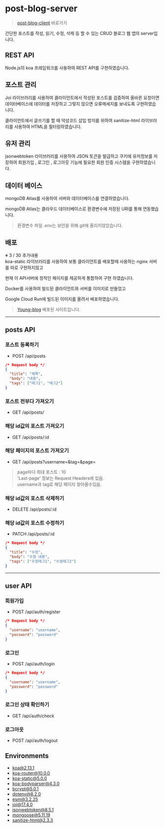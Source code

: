# post-blog-server

> [post-blog-client](https://github.com/twozeronine/post-blog-client) 바로가기

간단한 포스트를 작성, 읽기, 수정, 삭제 등 할 수 있는 CRUD 블로그 웹 앱의 server입니다.

## REST API

Node.js의 koa 프레임워크를 사용하여 REST API를 구현하였습니다.

## 포스트 관리

Joi 라이브러리를 사용하여 클라이언트에서 작성된 포스트를 검증하여 올바른 요청이면 데이터베이스에 데이터를 저장하고 그렇지 않으면 오류메세지를 보내도록 구현하였습니다.

클라이언트에서 글쓰기를 할 때 악성코드 삽입 방지를 위하여
sanitize-html 라이브러리를 사용하여 HTML을 필터링하였습니다.

## 유저 관리

jsonwebtoken 라이브러리를 사용하여 JSON 토큰을 발급하고 쿠키에 유저정보를 저장하여 회원가입 , 로그인 , 로그아웃 기능에 필요한 회원 인증 시스템을 구현하였습니다.

## 데이터 베이스

mongoDB Atlas를 사용하여 서버와 데이터베이스를 연결하였습니다.

mongoDB Atlas는 클라우드 데이터베이스로 환경변수에 저장된 URI를 통해 연동했습니다.

> 환경변수 파일 .env는 보안을 위해 git에 올리지않았습니다.

## 배포

※ 3 / 30 추가내용  
koa-static 라이브러리를 사용하여 보통 클라이언트를 배포할때 사용하는 nginx 서버를 따로 구현하지않고

현재 이 API서버에 정적인 페이지를 제공하게 통합하여 구현 하였습니다.

Docker를 사용하여 빌드된 클라이언트와 서버를 이미지로 만들었고

Google Cloud Run에 빌드된 이미지를 올려서 배포하였습니다.

> [Young-blog](https://blog-axhvl5dnbq-an.a.run.app/) 배포된 사이트입니다.

---

## posts API

### 포스트 등록하기

- POST /api/posts

```json
/* Request body */
{
  "title": "제목",
  "body": "내용",
  "tags": ["태그1", "태그2"]
}
```

### 포스트 전부다 가져오기

- GET /api/posts/

### 해당 id값의 포스트 가져오기

- GET /api/posts/:id

### 해당 페이지의 포스트 가져오기

- GET /api/posts?username=&tag=&page=

> page마다 최대 포스트 : 10  
> 'Last-page' 정보는 Request Headers에 있음.  
> username과 tag로 해당 페이지 찾아올수있음.

### 해당 id값의 포스트 삭제하기

- DELETE /api/posts/:id

### 해당 id값의 포스트 수정하기

- PATCH /api/posts/:id

```json
/* Request body */
{
  "title": "수정",
  "body": "수정 내용",
  "tags": ["수정태그1", "수정태그2"]
}
```

---

## user API

### 회원가입

- POST /api/auth/register

```json
/* Request body */
{
  "username": "username",
  "password": "password"
}
```

### 로그인

- POST /api/auth/login

```json
/* Request body */
{
  "username": "username",
  "password": "password"
}
```

### 로그인 상태 확인하기

- GET /api/auth/check

### 로그아웃

- POST /api/auth/logout

## Environments

- koa@2.13.1
- koa-router@10.0.0
- koa-static@5.0.0
- koa-bodyparser@4.3.0
- bcrypt@5.0.1
- dotenv@8.2.0
- esm@3.2.25
- joi@17.4.0
- jsonwebtoken@8.5.1
- mongoose@5.11.19
- sanitize-html@2.3.3
